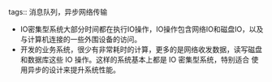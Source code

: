 tags:: 消息队列，异步网络传输

- IO密集型系统大部分时间都在执行IO操作，IO操作包含网络IO和磁盘IO，以及与计算机连接的一些外围设备的访问。
- 开发的业务系统，很少有非常耗时的计算，更多的是网络收发数据，读写磁盘和数据库这些 IO 操作。这样的系统基本上都是 IO 密集型系统，特别适合 使用异步的设计来提升系统性能。